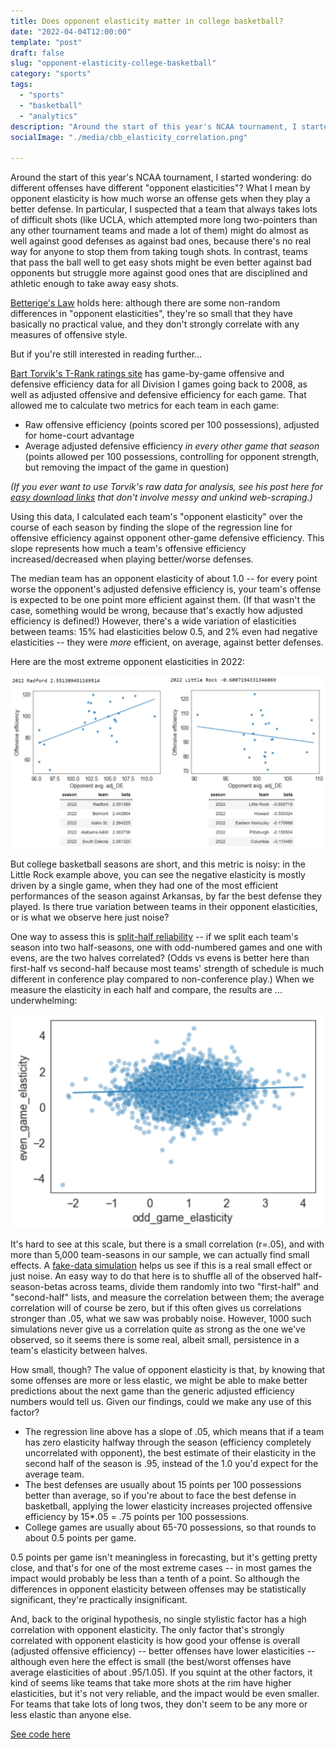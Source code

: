 ```yaml
---
title: Does opponent elasticity matter in college basketball?
date: "2022-04-04T12:00:00"
template: "post"
draft: false
slug: "opponent-elasticity-college-basketball"
category: "sports"
tags:
  - "sports"
  - "basketball"
  - "analytics"
description: "Around the start of this year's NCAA tournament, I started wondering: do different offenses have different opponent elasticities? What I mean by opponent elasticity is how much worse an offense gets when they play a better defense. [...]"
socialImage: "./media/cbb_elasticity_correlation.png"

---
```


Around the start of this year's NCAA tournament, I started wondering: do different offenses have different "opponent elasticities"? What I mean by opponent elasticity is how much worse an offense gets when they play a better defense. In particular, I suspected that a team that always takes lots of difficult shots (like UCLA, which attempted more long two-pointers than any other tournament teams and made a lot of them) might do almost as well against good defenses as against bad ones, because there's no real way for anyone to stop them from taking tough shots. In contrast, teams that pass the ball well to get easy shots might be even better against bad opponents but struggle more against good ones that are disciplined and athletic enough to take away easy shots.

[Betterige's Law](https://en.wikipedia.org/wiki/Betteridge%27s_law_of_headlines) holds here: although there are some non-random differences in "opponent elasticities", they're so small that they have basically no practical value, and they don't strongly correlate with any measures of offensive style.

But if you're still interested in reading further...

[Bart Torvik's T-Rank ratings site](https://barttorvik.com/#) has game-by-game offensive and defensive efficiency data for all Division I games going back to 2008, as well as adjusted offensive and defensive efficiency for each game. That allowed me to calculate two metrics for each team in each game:

-   Raw offensive efficiency (points scored per 100 possessions), adjusted for home-court advantage
-   Average adjusted defensive efficiency *in every other game that season* (points allowed per 100 possessions, controlling for opponent strength, but removing the impact of the game in question)

*(If you ever want to use Torvik's raw data for analysis, see his post here for [easy download links](http://adamcwisports.blogspot.com/p/data.html) that don't involve messy and unkind web-scraping.)*

Using this data, I calculated each team's "opponent elasticity" over the course of each season by finding the slope of the regression line for offensive efficiency against opponent other-game defensive efficiency. This slope represents how much a team's offensive efficiency increased/decreased when playing better/worse defenses.

The median team has an opponent elasticity of about 1.0 -- for every point worse the opponent's adjusted defensive efficiency is, your team's offense is expected to be one point more efficient against them. (If that wasn't the case, something would be wrong, because that's exactly how adjusted efficiency is defined!) However, there's a wide variation of elasticities between teams: 15% had elasticities below 0.5, and 2% even had negative elasticities -- they were *more* efficient, on average, against better defenses.

Here are the most extreme opponent elasticities in 2022:

![Most extreme elasticities](./media/cbb_extreme_elasticities.png)

But college basketball seasons are short, and this metric is noisy: in the Little Rock example above, you can see the negative elasticity is mostly driven by a single game, when they had one of the most efficient performances of the season against Arkansas, by far the best defense they played. Is there true variation between teams in their opponent elasticities, or is what we observe here just noise?

One way to assess this is [split-half reliability](https://statspeakmvn.wordpress.com/2008/01/06/on-the-reliability-of-pitching-stats/) -- if we split each team's season into two half-seasons, one with odd-numbered games and one with evens, are the two halves correlated? (Odds vs evens is better here than first-half vs second-half because most teams' strength of schedule is much different in conference play compared to non-conference play.) When we measure the elasticity in each half and compare, the results are ... underwhelming:

![Split-half correlation](./media/cbb_elasticity_correlation.png)

It's hard to see at this scale, but there is a small correlation (r=.05), and with more than 5,000 team-seasons in our sample, we can actually find small effects. A [fake-data simulation](https://statmodeling.stat.columbia.edu/2019/03/23/yes-i-really-really-really-like-fake-data-simulation-and-i-cant-stop-talking-about-it/) helps us see if this is a real small effect or just noise. An easy way to do that here is to shuffle all of the observed half-season-betas across teams, divide them randomly into two "first-half" and "second-half" lists, and measure the correlation between them; the average correlation will of course be zero, but if this often gives us correlations stronger than .05, what we saw was probably noise. However, 1000 such simulations never give us a correlation quite as strong as the one we've observed, so it seems there is some real, albeit small, persistence in a team's elasticity between halves.

How small, though? The value of opponent elasticity is that, by knowing that some offenses are more or less elastic, we might be able to make better predictions about the next game than the generic adjusted efficiency numbers would tell us. Given our findings, could we make any use of this factor?

-   The regression line above has a slope of .05, which means that if a team has zero elasticity halfway through the season (efficiency completely uncorrelated with opponent), the best estimate of their elasticity in the second half of the season is .95, instead of the 1.0 you'd expect for the average team.
-   The best defenses are usually about 15 points per 100 possessions better than average, so if you're about to face the best defense in basketball, applying the lower elasticity increases projected offensive efficiency by 15*.05 = .75 points per 100 possessions.
-   College games are usually about 65-70 possessions, so that rounds to about 0.5 points per game.

0.5 points per game isn't meaningless in forecasting, but it's getting pretty close, and that's for one of the most extreme cases -- in most games the impact would probably be less than a tenth of a point. So although the differences in opponent elasticity between offenses may be statistically significant, they're practically insignificant.

And, back to the original hypothesis, no single stylistic factor has a high correlation with opponent elasticity. The only factor that's strongly correlated with opponent elasticity is how good your offense is overall (adjusted offensive efficiency) -- better offenses have lower elasticities -- although even here the effect is small (the best/worst offenses have average elasticities of about .95/1.05). If you squint at the other factors, it kind of seems like teams that take more shots at the rim have higher elasticities, but it's not very reliable, and the impact would be even smaller. For teams that take lots of long twos, they don't seem to be any more or less elastic than anyone else.

[See code here](https://github.com/whitakk/cbb_efficiency_profile/blob/main/notebooks/analysis.ipynb)